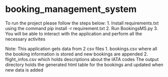 # booking_management_system

To run the project please follow the steps below:
    1. Install requirements.txt using the command
        pip install -r requirement.txt
    2. Run BookingsMS.py
    3. You will be able to interact with the application and perform all the necessary activites

Note:
This application gets data from 2 csv files
    1. bookings.csv where all the booking information is stored and new bookings are appended
    2. flight_infos.csv which holds descriptions about the IATA codes
The output directory holds the generated html table for the bookings and updated when new data is added